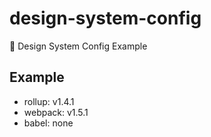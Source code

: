 # design-system-config

🎃  Design System Config Example

## Example

- rollup: v1.4.1
- webpack: v1.5.1
- babel: none
